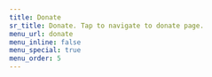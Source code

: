 ```yaml
---
title: Donate
sr_title: Donate. Tap to navigate to donate page.
menu_url: donate
menu_inline: false
menu_special: true
menu_order: 5
---
```

